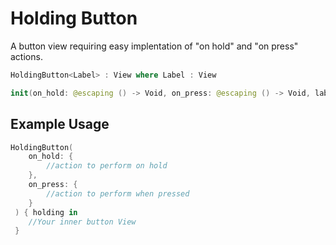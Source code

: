 # Holding Button 

A button view requiring easy implentation of "on hold" and "on press" actions.

```swift
HoldingButton<Label> : View where Label : View

init(on_hold: @escaping () -> Void, on_press: @escaping () -> Void, label : @escaping (Bool) -> Label)
```

## Example Usage
```swift
HoldingButton(
    on_hold: {
        //action to perform on hold
    },
    on_press: {
        //action to perform when pressed
    }
 ) { holding in 
    //Your inner button View
 }
```
